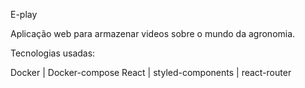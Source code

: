 E-play

Aplicação web para armazenar videos sobre o mundo da agronomia.

Tecnologias usadas:

Docker | Docker-compose
React | styled-components | react-router

